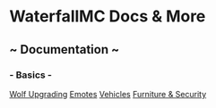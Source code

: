 # WaterfallMC Docs & More
## ~ Documentation ~
### - Basics -
[Wolf Upgrading](wolfupgrades.md)
[Emotes](emotes.md)
[Vehicles](vehicles.md)
[Furniture & Security](furniture.md)
